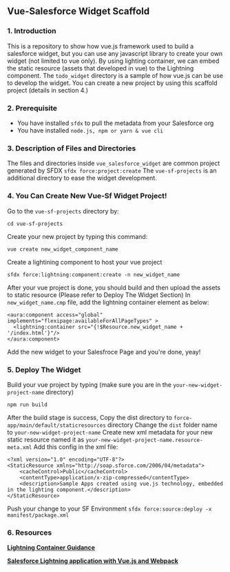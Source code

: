 ## Vue-Salesforce Widget Scaffold

### 1. Introduction
This is a repository to show how vue.js framework used to build a salesforce widget, but you can use any javascript library to create your own widget (not limited to vue only). By using lighting container, we can embed the static resource (assets that developed in vue) to the Lightning component. The `todo_widget` directory is a sample of how vue.js can be use to develop the widget. You can create a new project by using this scaffold project (details in section 4.)

### 2. Prerequisite
- You have installed `sfdx` to pull the metadata from your Salesforce org
- You have installed `node.js, npm or yarn & vue cli`

### 3. Description of Files and Directories
The files and directories inside `vue_salesforce_widget` are common project generated by SFDX `sfdx force:project:create`
The `vue-sf-projects` is an additional directory to ease the widget development.

### 4. You Can Create New Vue-Sf Widget Project!
Go to the `vue-sf-projects` directory by:
  ```
  cd vue-sf-projects
  ```
Create your new project by typing this command:
  ```
  vue create new_widget_component_name
  ```
Create a lightining component to host your vue project
  ```
  sfdx force:lightning:component:create -n new_widget_name
  ```
After your vue project is done, you should build and then upload the assets to static resource (Please refer to Deploy The Widget Section) 
In `new_widget_name.cmp` file, add the lightning container element as below:
  ```
  <aura:component access="global" implements="flexipage:availableForAllPageTypes" >
    <lightning:container src="{!$Resource.new_widget_name + '/index.html'}"/>
  </aura:component>
  ```
Add the new widget to your Salesfroce Page and you're done, yeay!

### 5. Deploy The Widget
Build your vue project by typing (make sure you are in the `your-new-widget-project-name` directory)
  ```
  npm run build
  ```
After the build stage is success, Copy the dist directory to `force-app/main/default/staticresources` directory
Change the `dist` folder name to `your-new-widget-project-name`
Create new xml metadata for your new static resource named it as `your-new-widget-project-name.resource-meta.xml`
Add this config in the xml file:
```
<?xml version="1.0" encoding="UTF-8"?>
<StaticResource xmlns="http://soap.sforce.com/2006/04/metadata">
    <cacheControl>Public</cacheControl>
    <contentType>application/x-zip-compressed</contentType>
    <description>Sample Apps created using vue.js technology, embedded in the lighting component.</description>
</StaticResource>
```
Push your change to your SF Environment
`sfdx force:source:deploy -x manifest/package.xml`

### 6. Resources
**[Lightning Container Guidance](https://developer.salesforce.com/docs/atlas.en-us.lightning.meta/lightning/container_overview.htm)**

**[Salesforce Lightning application with Vue.js and Webpack](https://medium.com/@ennoucas/salesforce-lightning-application-with-vue-js-and-webpack-part-2-af0071347274)**